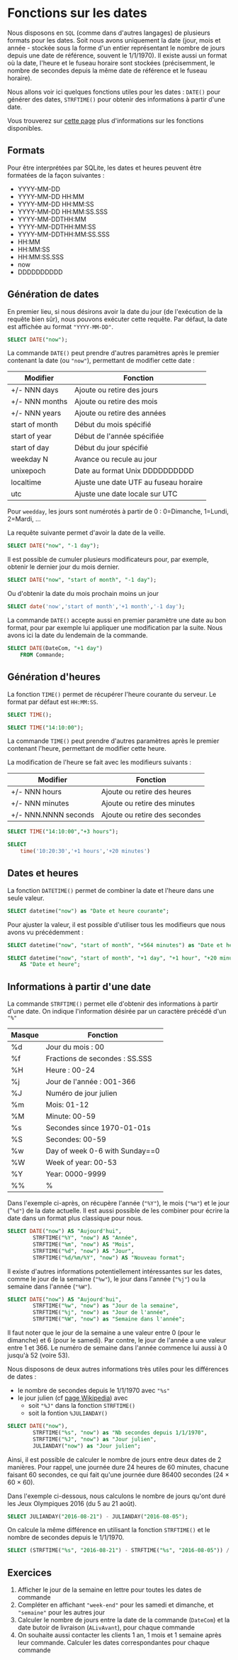 # Fonctions sur les dates

Nous disposons en `SQL` (comme dans d'autres langages) de plusieurs formats pour les dates. Soit nous avons uniquement la date (jour, mois et année - stockée sous la forme d'un entier représentant le nombre de jours depuis une date de référence, souvent le 1/1/1970). Il existe aussi un format où la date, l'heure et le fuseau horaire sont stockées (précisemment, le nombre de secondes depuis la même date de référence et le fuseau horaire). 

Nous allons voir ici quelques fonctions utiles pour les dates : `DATE()` pour générer des dates, `STRFTIME()` pour obtenir des informations à partir d'une date.

Vous trouverez sur [cette page](https://sqlite.org/lang_datefunc.html) plus d'informations sur les fonctions disponibles.


## Formats 

Pour être interprétées par SQLite, les dates et heures peuvent être formatées de la façon suivantes :
- YYYY-MM-DD
- YYYY-MM-DD HH:MM
- YYYY-MM-DD HH:MM:SS
- YYYY-MM-DD HH:MM:SS.SSS
- YYYY-MM-DDTHH:MM
- YYYY-MM-DDTHH:MM:SS
- YYYY-MM-DDTHH:MM:SS.SSS
- HH:MM
- HH:MM:SS
- HH:MM:SS.SSS
- now
- DDDDDDDDDD


## Génération de dates

En premier lieu, si nous désirons avoir la date du jour (de l'exécution de la requête bien sûr), nous pouvons exécuter cette requête. Par défaut, la date est affichée au format `"YYYY-MM-DD"`.

```sql
SELECT DATE("now");
```

La commande `DATE()` peut prendre d'autres paramètres après le premier contenant la date (ou `"now"`), permettant de modifier cette date :

Modifier | Fonction 
-------|---------
+/- NNN days | Ajoute ou retire des jours
+/- NNN months | Ajoute ou retire des mois
+/- NNN years | Ajoute ou retire des années
start of month | Début du mois spécifié 
start of year | Début de l'année spécifiée 
start of day | Début du jour spécifié
weekday N | Avance ou recule au jour 
unixepoch | Date au format Unix DDDDDDDDDD 
localtime | Ajuste une date UTF au fuseau horaire
utc | Ajuste une date locale sur UTC


Pour `weedday`, les jours sont numérotés à partir de 0 : 0=Dimanche, 1=Lundi, 2=Mardi, ...

La requête suivante permet d'avoir la date de la veille.

```sql
SELECT DATE("now", "-1 day");
```

Il est possible de cumuler plusieurs modificateurs pour, par exemple, obtenir le dernier jour du mois dernier.

```sql
SELECT DATE("now", "start of month", "-1 day");
```

Ou d'obtenir la date du mois prochain moins un jour

```sql
SELECT date('now','start of month','+1 month','-1 day');
```

La commande `DATE()` accepte aussi en premier paramètre une date au bon format, pour par exemple lui appliquer une modification par la suite. Nous avons ici la date du lendemain de la commande.

```sql
SELECT DATE(DateCom, "+1 day") 
    FROM Commande;
```


## Génération d'heures

La fonction `TIME()` permet de récupérer l'heure courante du serveur. Le format par défaut est `HH:MM:SS`.

```sql
SELECT TIME();
```

```sql
SELECT TIME("14:10:00");
```

La commande `TIME()` peut prendre d'autres paramètres après le premier contenant l'heure, permettant de modifier cette heure. 

La modification de l'heure se fait avec les modifieurs suivants :

Modifier | Fonction 
-------|---------
+/- NNN hours | Ajoute ou retire des heures
+/- NNN minutes | Ajoute ou retire des minutes
+/- NNN.NNNN seconds | Ajoute ou retire des secondes

```sql
SELECT TIME("14:10:00","+3 hours");
```

```sql
SELECT
    time('10:20:30','+1 hours','+20 minutes')
```


## Dates et heures 

La fonction `DATETIME()` permet de combiner la date et l'heure dans une seule valeur. 

```sql
SELECT datetime("now") as "Date et heure courante";
```

Pour ajuster la valeur, il est possible d'utiliser tous les modifieurs que nous avons vu précédemment : 

```sql
SELECT datetime("now", "start of month", "+564 minutes") as "Date et heure";
```

```sql
SELECT datetime("now", "start of month", "+1 day", "+1 hour", "+20 minutes") 
	AS "Date et heure";
```


## Informations à partir d'une date

La commande `STRFTIME()` permet elle d'obtenir des informations à partir d'une date. On indique l'information désirée par un caractère précédé d'un `"%"`

Masque | Fonction 
-------|---------
%d | Jour du mois : 00
%f | Fractions de secondes : SS.SSS
%H | Heure : 00-24
%j | Jour de l'année : 001-366
%J | Numéro de jour julien
%m | Mois: 01-12
%M | Minute: 00-59
%s | Secondes since 1970-01-01s
%S | Secondes: 00-59
%w | Day of week 0-6 with Sunday==0
%W | Week of year: 00-53
%Y | Year: 0000-9999
%% | %

 Dans l'exemple ci-après, on récupère l'année (`"%Y"`), le mois (`"%m"`) et le jour ("`%d"`) de la date actuelle. Il est aussi possible de les combiner pour écrire la date dans un format plus classique pour nous.

```sql
SELECT DATE("now") AS "Aujourd'hui",
		STRFTIME("%Y", "now") AS "Année",
		STRFTIME("%m", "now") AS "Mois",
		STRFTIME("%d", "now") AS "Jour",
		STRFTIME("%d/%m/%Y", "now") AS "Nouveau format";
```

Il existe d'autres informations potentiellement intéressantes sur les dates, comme le jour de la semaine (`"%w"`), le jour dans l'année (`"%j"`) ou la semaine dans l'année (`"%W"`).

```sql
SELECT DATE("now") AS "Aujourd'hui",
		STRFTIME("%w", "now") as "Jour de la semaine",
		STRFTIME("%j", "now") as "Jour de l'année",
		STRFTIME("%W", "now") as "Semaine dans l'année";
```

Il faut noter que le jour de la semaine a une valeur entre 0 (pour le dimanche) et 6 (pour le samedi). Par contre, le jour de l'année a une valeur entre 1 et 366. Le numéro de semaine dans l'année commence lui aussi à 0 jusqu'à 52 (voire 53).

Nous disposons de deux autres informations très utiles pour les différences de dates :

- le nombre de secondes depuis le 1/1/1970 avec `"%s"`
- le jour julien (cf [page Wikipedia](https://fr.wikipedia.org/wiki/Jour_julien)) avec 
	- soit `"%J"` dans la fonction `STRFTIME()`
	- soit la fontion `%JULIANDAY()`

```sql
SELECT DATE("now"),
		STRFTIME("%s", "now") as "Nb secondes depuis 1/1/1970",
		STRFTIME("%J", "now") as "Jour julien",
		JULIANDAY("now") as "Jour julien";
```

Ainsi, il est possible de calculer le nombre de jours entre deux dates de 2 manières. Pour rappel, une journée dure 24 heures de 60 minutes, chacune faisant 60 secondes, ce qui fait qu'une journée dure 86400 secondes (24 $\times$ 60 $\times$ 60).

Dans l'exemple ci-dessous, nous calculons le nombre de jours qu'ont duré les Jeux Olympiques 2016 (du 5 au 21 août).

```sql
SELECT JULIANDAY("2016-08-21") - JULIANDAY("2016-08-05");
```

On calcule la même différence en utilisant la fonction `STRFTIME()` et le nombre de secondes depuis le 1/1/1970.

```sql
SELECT (STRFTIME("%s", "2016-08-21") - STRFTIME("%s", "2016-08-05")) / 86400;
```


## Exercices

1. Afficher le jour de la semaine en lettre pour toutes les dates de commande
1. Compléter en affichant `"week-end"` pour les samedi et dimanche, et `"semaine"` pour les autres jour
1. Calculer le nombre de jours entre la date de la commande (`DateCom`) et la date butoir de livraison (`ALivAvant`), pour chaque commande
1. On souhaite aussi contacter les clients 1 an, 1 mois et 1 semaine après leur commande. Calculer les dates correspondantes pour chaque commande
